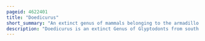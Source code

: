 ```yaml
---
pageid: 4622401
title: "Doedicurus"
short_summary: "An extinct genus of mammals belonging to the armadillo order, Cingulata"
description: "Doedicurus is an extinct Genus of Glyptodonts from south America containing one Species d. Clavicaudatus. Glyptodonts are a Member of Chlamyphoridae Family which also includes some modern armadillo Species they are classified in the Superorder Xenarthra alongside Sloths and Anteaters. Being a Glyptodont, it was a Rotund Animal with heavy Armor and a Carapace. Averaging at an approximate 1,400 Kg, it was one of the largest Glyptodonts to have ever lived. Though Glyptodonts were Quadrupeds, large Ones like Doedicurus may have been able to stand on two Legs like other Xenarthrans. It notably sported a spiked tail club, which may have weighed 40 or 65 kg in life, and it may have swung this in defense against predators or in fights with other Doedicurus at speeds of perhaps 11 m/s."
---
```

